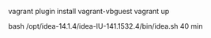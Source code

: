 vagrant plugin install vagrant-vbguest
vagrant up


bash /opt/idea-14.1.4/idea-IU-141.1532.4/bin/idea.sh
40 min

